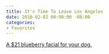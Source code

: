 ```yaml
---
title: It's Time To Leave Los Angeles
date: 2010-02-02 00:00:00 -08:00
categories:
- Favorites
---
```


<p><a href="http://jonson.wordpress.com/2010/01/25/the-most-ridiculous-thing-i-saw-this-weekend/">A $21 blueberry facial for your dog.</a></p>
